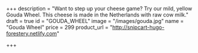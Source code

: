 +++
description = "Want to step up your cheese game? Try our mild, yellow Gouda Wheel. This cheese is made in the Netherlands with raw cow milk."
draft = true
id = "GOUDA_WHEEL"
image = "/images/gouda.jpg"
name = "Gouda Wheel"
price = 299
product_url = "http://snipcart-hugo-forestery.netlify.com"

+++
